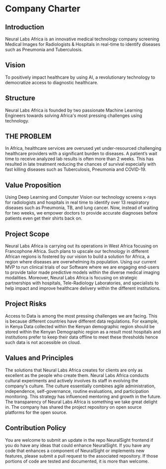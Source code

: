 # Company Charter

## Introduction
Neural Labs Africa is an innovative medical technology company screening Medical Images for Radiologists & Hospitals in real-time to identify diseases such as Pneumonia and Tuberculosis. 

## Vision  
To positively impact healthcare by using AI, a revolutionary technology to democratize access to diagnostic healthcare.

## Structure
Neural Labs Africa is founded by two passionate Machine Learning Engineers towards solving Africa's most pressing challenges using technology.

## THE PROBLEM
In Africa, healthcare services are overused yet under-resourced challenging healthcare
providers with a significant burden to diseases. A patient’s wait time to receive analyzed lab
results is often more than 2 weeks. This has resulted in late treatment reducing the chances of
survival especially with fast killing diseases such as Tuberculosis, Pneumonia and COVID-19.

## Value Proposition
Using Deep Learning and Computer Vision our technology screens x-rays for radiologists and
hospitals in real time to identify over 13 respiratory diseases such as Pneumonia, TB, and lung
cancer. Now, instead of waiting for two weeks, we empower doctors to provide accurate diagnoses
before patients even get their shirts back on.

## Project Scope
Neural Labs Africa is carrying out its operations in West Africa focusing on Francophone Africa.
Such plans to upscale our technology in different African regions is fostered by our vision to
build a solution for Africa, a region where diseases are overwhelming its population. Using our
current MVP to run clinical trials of our Software where we are engaging end-users to provide
tailor made predictive models within the diverse medical imaging modalities. Moreover, Neural
Labs Africa is focusing on strategic partnerships with hospitals, Tele-Radiology Laboratories,
and specialists to help impact and improve healthcare delivery within the different institutions.

## Project Risks
Access to Data is among the most pressing challenges we are facing. This is because different
countries have different data regulations. For example, in Kenya Data collected within the
Kenyan demographic region should be stored within the Kenyan Demographic region as a result
most hospitals and institutions prefer to keep their data offline to meet these thresholds hence
such data is not accessible on cloud.

## Values and Principles
The solutions that Neural Labs Africa creates for clients are only as excellent as the people who
create them. Neural Labs Africa conducts cultural experiments and actively involves its staff in
evolving the company's culture. The culture essentially combines agile administration,
independence, self-governance, routine evaluations, and participation monitoring.
This strategy has influenced mentoring and growth in the future. The transparency of Neural
Labs Africa is something we take great delight in. The company has shared the project repository
on open source platforms for the open source.

## Contribution Policy
You are welcome to submit an update in the repo NeuralSight frontend if you do have any ideas that could enhance NeuralSight.
If you have any code that enhances a component of NeuralSight or implements new features, please submit a pull request to the associated repository. If those portions of code are tested and documented, it is more than welcome.
